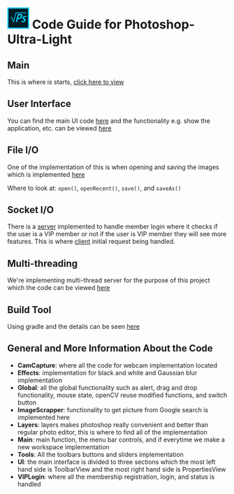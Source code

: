 # ![Logo](./images/logo.png) Code Guide for Photoshop-Ultra-Light

## Main
This is where is starts, [click here to view](./src/main/java/Main/Main.java)

## User Interface

You can find the main UI code [here](./src/main/resources/MainUI.fxml) and the functionality e.g. show the application, etc. can be viewed [here](./src/main/java/Main/Controller.java)

## File I/O

One of the implementation of this is when opening and saving the images which is implemented [here](./src/main/java/Main/Controller.java)

Where to look at: `open()`, `openRecent()`, `save()`, and `saveAs()`

## Socket I/O

There is a [server](./src/main/java/VIPLogin/Server.java) implemented to handle member login where it checks if the user is a VIP member or not
if the user is VIP member they will see more features. This is where [client](./src/main/java/VIPLogin/HandleAClient.java) 
initial request being handled.

## Multi-threading

We're implementing multi-thread server for the purpose of this project which the code can be viewed [here](./src/main/java/VIPLogin/Server.java)

## Build Tool

Using gradle and the details can be seen [here](./build.gradle)

## General and More Information About the Code

- **CamCapture**: where all the code for webcam implementation located
- **Effects**: implementation for black and white and Gaussian blur implementation
- **Global**: all the global functionality such as alert, drag and drop functionality, mouse state, openCV reuse modified functions, and switch button
- **ImageScrapper**: functionality to get picture from Google search is implemented here
- **Layers**: layers makes photoshop really convenient and better than regular photo editor, this is where to find all of the implementation
- **Main**: main function, the menu bar controls, and if everytime we make a new workspace implementation
- **Tools**: All the toolbars buttons and sliders implementation
- **UI**: the main interface is divided to three sections which the most left hand side is ToolbarView and the most right hand side is PropertiesView
- **VIPLogin**: where all the membership registration, login, and status is handled

